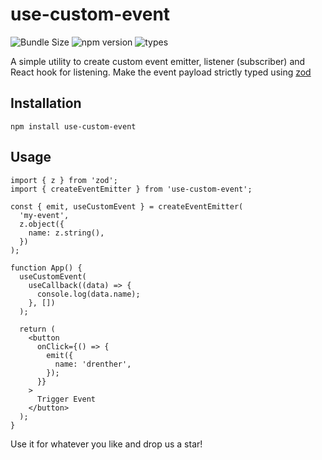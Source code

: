 # use-custom-event

![Bundle Size](https://badgen.net/bundlephobia/minzip/use-custom-event) ![npm version](https://badgen.net/npm/v/use-custom-event) ![types](https://badgen.net/npm/types/use-custom-event)

A simple utility to create custom event emitter, listener (subscriber) and React hook for listening. Make the event payload strictly typed using [zod](https://github.com/colinhacks/zod)

## Installation

```shell
npm install use-custom-event
```

## Usage

```tsx
import { z } from 'zod';
import { createEventEmitter } from 'use-custom-event';

const { emit, useCustomEvent } = createEventEmitter(
  'my-event',
  z.object({
    name: z.string(),
  })
);

function App() {
  useCustomEvent(
    useCallback((data) => {
      console.log(data.name);
    }, [])
  );

  return (
    <button
      onClick={() => {
        emit({
          name: 'drenther',
        });
      }}
    >
      Trigger Event
    </button>
  );
}
```

Use it for whatever you like and drop us a star!
